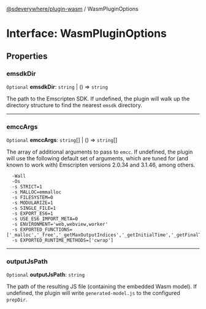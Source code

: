 [@sdeverywhere/plugin-wasm](../index.md) / WasmPluginOptions

# Interface: WasmPluginOptions

## Properties

### emsdkDir

 `Optional` **emsdkDir**: `string` \| () => `string`

The path to the Emscripten SDK.  If undefined, the plugin will walk up the directory
structure to find the nearest `emsdk` directory.

___

### emccArgs

 `Optional` **emccArgs**: `string`[] \| () => `string`[]

The array of additional arguments to pass to `emcc`.  If undefined, the plugin will
use the following default set of arguments, which are tuned for (and known to work
with) Emscripten versions 2.0.34 and 3.1.46, among others.
```
  -Wall
  -Os
  -s STRICT=1
  -s MALLOC=emmalloc
  -s FILESYSTEM=0
  -s MODULARIZE=1
  -s SINGLE_FILE=1
  -s EXPORT_ES6=1
  -s USE_ES6_IMPORT_META=0
  -s ENVIRONMENT='web,webview,worker'
  -s EXPORTED_FUNCTIONS=['_malloc','_free','_getMaxOutputIndices','_getInitialTime','_getFinalTime','_getSaveper','_runModelWithBuffers']
  -s EXPORTED_RUNTIME_METHODS=['cwrap']
```

___

### outputJsPath

 `Optional` **outputJsPath**: `string`

The path of the resulting JS file (containing the embedded Wasm model).  If undefined,
the plugin will write `generated-model.js` to the configured `prepDir`.
